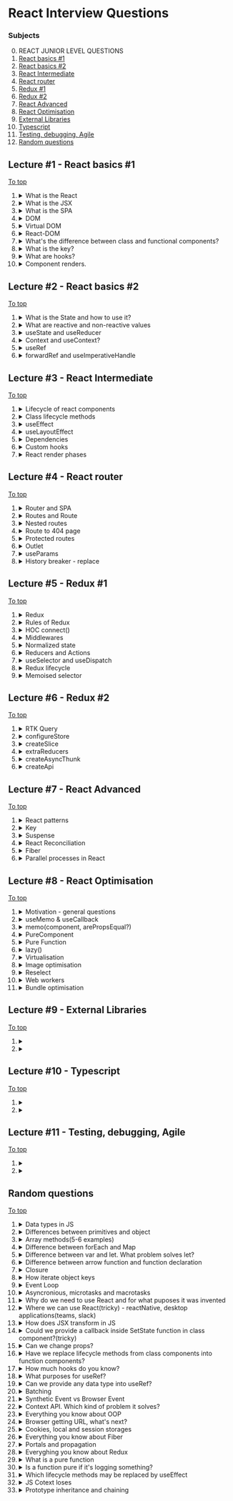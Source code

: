 # React Interview Questions

### Subjects

0. REACT JUNIOR LEVEL QUESTIONS 
1. [React basics #1](#lecture-1---react-basics-1)
2. [React basics #2](#lecture-2---react-basics-2)
3. [React Intermediate](#lecture-3---react-intermediate)
4. [React router](#lecture-4---react-router)
5. [Redux #1](#lecture-5---redux-1)
6. [Redux #2](#lecture-6---redux-2)
7. [React Advanced](#lecture-7---react-advanced)
8. [React Optimisation](#lecture-8---react-optimisation)
9. [External Libraries](#lecture-9---external-libraries)
10. [Typescript](#lecture-10---typescript)
11. [Testing, debugging, Agile](#lecture-11---testing-debugging-agile)
12. [Random questions](#random-questions)


## Lecture #1 - React basics #1

[To top](#react-interview-questions)

1.  <details><summary>What is the React</summary>
    
    React is a JavaScript library that implement a component approach of WEB Applications development. It's uses a JSX extention that allows us to create a fully independed stateful or stateless components. Due to HTML-like code with JS code in the same file are 
    reaching the really standalone components.

    There is existing an additional libraries such as react-router that can be used to reach the Single-Page Application approach.
    
    ---
    </details>

2.  <details><summary>What is the JSX</summary>
    
    It's a JavaScript extension with full name as JavaScript XML. This extension uses to achieve HTML-like syntax in JavaScript code.

    However, HTML-like syntax have a little difference from the thruly HTML. The difference is in some attributes name such as className or htmlFor
    
    ---
    </details>


3.  <details><summary>What is the SPA</summary>

    Abbreviature SPA means a Single-Page Application that used for describing applications that can be used without any reloades between page changes.

    This behavior can be reached by using react-router library for example.
    
    ---
    </details>
    
4.  <details><summary>DOM</summary>

    Abbreviature that described as a Document Object Model. It's a tree-node data structure that used by browsers to serve the HTML document and interact with it.
    
    ---
    </details>
    
5.  <details><summary>Virtual DOM</summary>
 
    <b>The Virtual DOM</b> is the lightweight copy of the <u>original DOM</u> represented as a JavaScript object. React can reach the really fast changing speed due this representation instead of working with tree-like structure.
    
    ---
    </details>
       
6.  <details><summary>React-DOM</summary>

    react-dom library is ...
    
    ---
    </details>

7.  <details><summary>What's the difference between class and functional components?</summary>
    
    The class components comes from the OOP. This approach means that we're should use the required render() method to render some JSX. Also theese components have an access to lifecycle methods such as componentDidMount, componentDidUpdate, componentWillUnmount and some count of another methods to provide the component flexibility.

    Meanwhile, functional components are a simple functions that simply should return a JSX markup. There is hooks exists to reach the next level of component flexibility. 

    Each of them can contain any logic into them but the difference between them in the workflow with them.
    
    ---
    </details>
        
8.  <details><summary>What is the key?</summary>
    
    The key is a special prop in React that implicitly exist in any JSX entity. This prop helps React to identefy the changes into components. We must to use the key explicitly when we should to render some array of data as a list of components or JSX elements.
    
    ---
    </details> 

9.  <details><summary>What are hooks?</summary>
    
    Hooks are special conceptions in functional components provide us comfortable controls of data and components workflows. They allows the more expressive and understandable approach instead of class lifecycle methods and they can be use more flexible.
    
    Some of them can have a dependecies array that provide a light-understandable control of data or component dependencies.
    
    ---
    </details>

10. <details><summary>Component renders.</summary>
    
    When the component appears on the screen in first time or after unmounting it means that <b>initial render</b> was caused

    If some of reactive values of existed component were changed or the parent component was re-rendered it will calls <b>re-render</b> of component
    
    ---
    </details>


## Lecture #2 - React basics #2

[To top](#react-interview-questions)

1.  <details><summary>What is the State and how to use it?</summary>
    That is current state of a component or an application. Some data which our components working with. As I mentioned before, state can be for components, for the application or it parts as well.

    To reach the state manipulations and usage we can use lifecycle methods or hooks, such as useState, useReducer, useEffect and anothers or additional libraries such as Redux to achieve comfortable workflow with global state of application.
    
    ---
    </details>

2.  <details><summary>What are reactive and non-reactive values</summary>
    Reactive values are exact what React dealing with. Changes of reactive values will trigger the re-rendering of components. Due for it we can show an up-to-date data to user in each moment of working with application. The Reactive value can be created by the state management features such as useState hook.

    Opposite of reactive values are non-reactive values. The React re-render feature will not reflect on changes of these values and will not re-render components if some of these were changed. To create any non-reactive value we can use hook useRef or deal with common JS variables, constants or class fields.
    
    ---
    </details>

3.  <details><summary>useState and useReducer</summary>
    Hooks useState and useReducer uses to create and manipulate with state of components. 

    While useState uses to reach the control with some simple data such as JS primitives, arrays or a small objects the useReducer uses to work with more complicated data such as objects with many fields with nested object as an example.

    useState returns a value and a function to change this value. To reach the value changing we can provide new value or a function callback in returned function setter. Callback have an access to previous previous value and should return the new one.

    useReducer returns a value and a function reducer that we should provide in hook while created it. The reducer function should be a clear function that awaits for some action and always returns state with changes based on received action type.
    
    ---
    </details>

4.  <details><summary>Context and useContext?</summary>
    Context is a global application state or a part of it. It's providing us some values or a complex data structures in the different parts or components of application and it get us access to use and change theys.

    To use the context we should create it with the createContext function that awaits for value with initial state of context or null. Then to use this context we should to wrap the part of application by this context Provider and it will provide an access to the context.

    We can get this data using the useContext hook (that awaits for the value created with createContext function) in a parts of application that were wrapped by this context provider.
    
    ---
    </details>

5.  <details><summary>useRef</summary>
    One of the ways to create non-reactive value is a useRef hook. It's always an object with field current as result. This field is mutable and can contain any data such as some JS data types or HTML nodes.    
    
    ---
    </details>

6.  <details><summary>forwardRef and useImperativeHandle</summary>
    forwardRef is a function wrapper for component that awaits for ref. The component should me implemented as a function declaration or an arrow nameless function that firstly receive a props and secondary a ref as an arguments.

    If we wanna send ref to a child component from parrent using a common way and prop ref we'll should to wrap the child using forwardRef and then we'll have an access to this ref from parent.

    Using the useImperativeHandle that related uses with forwardRef we can reach more flexible manipulations with child component from the parent. This hook awaits for ref and callback that returns an object with fields that we'll can use in parent component later.
    
    ---
    </details>

## Lecture #3 - React Intermediate

[To top](#react-interview-questions)

1. <details><summary>Lifecycle of react components</summary>
    There are three stages. Mounting, updating and unmounting.

    Class and Functional components have itself flows to work with lifecycles. Each of them can manipulate it state based on current stage.
    
    ---
    </details>

2.  <details><summary>Class lifecycle methods</summary>
    They provide us with the opportunity to work with the state of a class component at different stages of its lifecycle. Due to them, we can manipulate data during component mounting, updating, or unmounting.

    The more commonly used lifecycle methods include componentDidMount, componentDidUpdate, and componentWillUnmount.

    There are also other methods such as shouldComponentUpdate, componentDidCatch, getSnapshotBeforeUpdate, or getDerivedStateFromProps.
    
    ---
    </details>
    
3.  <details><summary>useEffect</summary>
    This hook provide us a possibility to do some side-effects into functional components. Its sugnature is useEffect(callback, dependecnies). The callback of it will called in each initial render and each next re-render if we'll not provide a dependencies array.

    This hook have more flexible behavior than class lifecycle methods due dependencies array. Due to instant callback calling after component did mounted we achieved componentDidMount functionallity, if we'll not provide the dependencies array we'll reach the componentDidUpdate fucntionallity and due to return callback from the called callback we're reaching componentWillUnmount functionallity but not in useEffect context - not component.

    And there are more usefull cases based on an array of dependencies that will trigger callback each time when some of provided dependencies was changed. Or will trigger only ones if the dependencies array is empty.
    
    ---
    </details>
    
4.  <details><summary>useLayoutEffect</summary>
    This is a hook that fires before a browser repaints the screen. It's should be noted that the useLayoutEffect works synchroniously instead of synchronous work as works useEffect

    It's also awaits for callback that also can return a clean-up function and dependencies array and will call provided function based on component lifecycle and dependencies.
    
    ---
    </details>
    
5.  <details><summary>Dependencies</summary>
    Some of hooks awaits for array as a dependencies.

    Dependencies array it's an entity that will checked by any hook that awaits for it while something changes in state. If something from state was changed and it was as dependency in the array - it will trigger callback.
    
    ---
    </details>
    
6.  <details><summary>Custom hooks</summary>
    Based on provided built-in hooks we can create a custom hooks. Usually they're combinations of pair or more hooks. It's usefull when we want to create a short-hand of some repeatable logic based on hooks.
    
    ---
    </details>
    
7.  <details><summary>React render phases</summary>
    Before something will be rendered in browser, three render phases should be gone.

    Triggering, reconciling, commiting to DOM

    The triggering phase depends on two events. Initial render and state updating.

    Initial render calls when the component should be rendered first time on screen. And every next update or "re-creating" calls re-render.

    After the render triggering, React compares the current Virtual DOM with the previous one to determine what needs to be rendered. It may call initial render or re-render depends on component existing in Virtual DOM and it will calls react.root component if it was not existed or the function component that state was changed.

    And the next stage is a commiting that caused on initial rendering or if something was changed. React will make changes in DOM if there is a difference between redners. 
    During initial rendering React will calls appendChild() DOM API function to put DOM Nodes that should be rendered on screen.
    Meanwhile the re-rendering process will make only minimal neccessary operations to make the DOM up-to-date state.  
    
    ---
    </details>

## Lecture #4 - React router

[To top](#react-interview-questions)

1.  <details><summary>Router and SPA</summary>
    To implement an application as a SPA we can use a router feature such as react-router. SPA allows us making redirects in our application without page reloading. Due to this conception we can create the 
    Single Page Application.

    To create the router with react-router we should chose one of available from:

    BrowserRouter, HashRouter, MemoryRouter, StaticRouter
    
    More often usable router is a BrowserRouter that can be created by using "createBrowserRouter(router)" that awaits for array with path objects that looks like:

        const router = {
            path: '/'
            component: <Root />
            loader: rootLoader,
            children: [
                {
                    path: '/user',
                    component: <User />,
                    loader: userLoader,
                    children: [...]
                }
            ]
        }

    And then we should use provider of this router

        <App>
            <Header />
                <RouterProvider router={router} />
            <Footer />
        </App>

    ---
    </details>

2.  <details><summary>Routes and Route</summary>
    Routes and Route are React components that implements routing functionallity within our application. We should provide a string as a route path into same-name "attribute" or prop of Route component.

    Routes is a wrapper under our Route components.

    We can nest the Route component in another one to reach the thin setup of routing. It's an alternate way to create flexible routing (instead of modern router object created with createBrowserRouter for example).
    
    ---
    </details>

3.  <details><summary>Nested routes</summary>
    To reach the flexible workflow with routes we can use nested routes that can be as a parameteres or separated folders
    
    ---
    </details>

4.  <details><summary>Route to 404 page</summary>
    To redirect on page 404 if user looks for some not existed page we can use route with '/*' characters. Router will use this way if no one another ways were not match.

    We can create some component that will show to user that he's on wrong way.

    Also we can handle it by using errorElement field:

        const router = {
            path: '/'
            component: <Root />
            loader: rootLoader,

            errorElement: <Page404 />,

            children: [
                {
                    path: '/user',
                    component: <User />,
                    loader: userLoader,
                    children: [...]
                }
            ]
        }
    
    ---
    </details>

5.  <details><summary>Protected routes</summary>
    That is conception that can helps us to protect or preporcess some routes depends on any logic. To reach this purpose we can create a wrapper component that will contain some logic and render some content depends on this logic.

    It's can be user access rights, login, time and any another logic.

    Protected route can be looked like:

        const RouterProtector = ({ children }) => {
            ... some logic ...

            return children
        }

        const User = () => {
            return <section>...some markup...</section>
        }

        const browserRouter = createBrowserRouter([
            {
                path: '/',
                component: '<Home />',
                children: [
                    {
                        path: '/user'
                        component: <RouterProtector><User /></RouterProtector>
                    }
                ]
            }
        ])
    
    ---
    </details>

6.  <details><summary>Outlet</summary>
    That is component that will place router depended components.

    An <Outlet> should be used in parent route elements to render their child route elements. This allows nested UI to show up when child routes are rendered. If the parent route matched exactly, it will render a child index route or nothing if there is no index route.
    
    ---
    </details>

7.  <details><summary>useParams</summary>
    That is hook that returns an object { key: value } that contains each of parameters in current URL.
    
    ---
    </details>

8.  <details><summary>History breaker - replace</summary>
    To reach the rerouting without possibility to returning back in any link or function as navigate() we can put additional object with field replace { replace: true }
    
        <Link to="/home" replace>Home</Link>

        navigate('/new-url', { replace: true });

        history.replace('/home', { replace: true });



    ---
    </details>

## Lecture #5 - Redux #1

[To top](#react-interview-questions)

1.  <details><summary>Redux</summary>

    Redux is one of the state management libraries that provide a comfortable workflow with the global state of application based on the Context API.

    The global state can be used as an application state or as a seperate part of it. We can wrap any part of app by the chosen "context" provider and use this state in any child of this component.

    In React applications we can use react-redux library that provides us more effective way to interact with global state by using react patterns such as hooks.
    
    ---
    </details>

2.  <details><summary>Rules of Redux</summary>

    There is main redux rules:

    - Single Source of Truth - means that should be existed only one global state and only it must be as a Source of Truth. The current application state must be received only from it.
    - State is immutable - means that the state is read-only. We can make some changes directly in state. Each changes should be make by reducers
    - Reducers is a pure functions that always return a new state based on previous state and received action.
    - One Way Data Flow - means that the data have only one way from components - through  dispatch to store

    
    ---
    </details>

3.  <details><summary>HOC connect()</summary>

    This is react-redux High Ordered Function that returns received component that will connected with redux state. We should provide 2 functions that will handle our work with state.

    They're mapStateToProps and mapDispatchToProps.

    mapStateToProps will handle what exact part of state we'll receive, meanwhile mapDispatchToProps will handle state changes
    
    ---
    </details>

4.  <details><summary>Middlewares</summary>

    Middleware - is a general development concept of functions that work with data that we passed in them and can make some changes in the data.
    
    ---
    </details>

5.  <details><summary>Normalized state</summary>
 
    WORK IN PROGRESS
    
    ---
    </details>
    
6.  <details><summary>Reducers and Actions</summary>

    Reducer is a pure function that always receive a state and an action and then returns state. It's waiting for action with type field and based on this type should implement some logic of state handling. Usually it uses switch case operator to figuring out what the changes should be applied and anyway returns state.

    Action is an object that must contain a "type" property. It's can contain any fields to but usually one more field exists called as "payload". The type field may be a string with name of current action, meanwhile payload is an optional field that contains some data that should be stored.

        const reducer = (state, action) => {
            switch(action.type) {
                case "ADD_USER":
                    state.users = {
                        ...state.users,
                        action.payload
                    }
                default:
                    return state
            }
        }

        const ADD_USER_ACTION = { type: "ADD_USER", payload: userObject }
    
    ---
    </details>

7.  <details><summary>useSelector and useDispatch</summary>

    They're hooks to interact with redux state.
    
    The useSelector is selector for our state. We can get some piece of state with it.

        const userState = useSelector(state => state.users)
    
    useDispatch is a hook that returns a function to handle state changes. It sends an action to store and in store will be applied changes based on this action.

        const dispatch = useDispatch()

        dispatch({ type: 'ADD_USER', payload: newUser })

        or

        const ADD_USER_ACTION = { type: "ADD_USER", payload: userObject }
        dispatch(ADD_USER_ACTION)

    ---
    </details>

8.  <details><summary>Redux lifecycle</summary>
 
    Everything begins from UI. When we want to change something in state we'll handle some event by handler that should calls dispatch function and put in it some action based on current event.

    - The action starts it way to store through dispatcher and may be modified by middlewares. 
    - Then the data goes through reducers and when some of them figure out received action type, they're returning a new state.
    - Next step is updated data going to UI
    
    ---
    </details>

9.  <details><summary>Memoised selector</summary>
 
    This selector will helps in cases when we want to save some part of data (as a list of some IDs) and do not re-render or re-calculate something. 

    While a common selector will be called each time when component was rerendered, a memoised one will not. It will cash the date and return cashed value each time if an arguments were not changed.
    
    ---
    </details>

## Lecture #6 - Redux #2

[To top](#react-interview-questions)

1.  <details><summary>RTK Query</summary>
    Redux Toolkit Query is an extension over redux that provide for us another level of abstraction to free us from writting much boiler plate code.

    It's provide more comfortable new features such as configureStore, createSlice, createApi, redux devtools and much anothers to make our development experience much faster and effectively.
    
    ---
    </details>


2.  <details><summary>configureStore</summary>
    It's a comfortable way to setup store. configureStore is waiting for reducers that we can provide from slices or from fucntion combineReducers that may fit them all in one variable. It's may accept midlewares as well.

    ---
    </details>

3.  <details><summary>createSlice</summary>
    createSlice - is a function that awaits for settings object that should include name of slice, initial state, reducers, extraReducers and returns one same-named part of global state. That's why it's calls as slice.
    
    ---
    </details>


4.  <details><summary>extraReducers</summary>
    That is additional reducers that provides for us a feature to react when some of actions was comes from dispatch. We always have an access to current store and received action and can implement some logic based on them.

    ---
    </details>

5.  <details><summary>createAsyncThunk</summary>
    It is an action that works with asynchronous things such us data fetching. It's waiting for name of action that usually used as string, and asynchronous function that returns some date. It's works as an action and we can react on it with our extraReducers.
    
    ---
    </details>

6.  <details><summary>createApi</summary>
    It's a modern decision to implement more comfortable interaction with API. createApi is waiting for an object with settings such as reducerPath, baseQuery and endpoints.

    endpoints is a function that receive a builder object and should return an object with different methods based on current needs. It can be qurey to get something from server or mutation to send something to server.
    
    ---
    </details>


## Lecture #7 - React Advanced

[To top](#react-interview-questions)

1.  <details><summary>React patterns</summary>
  
    - Props destructuring
    - Conditional rendering
    - Array rendering
    - Children rendering
    - High Order Component
    
    ---
    </details>

2.  <details><summary>Key</summary>

    A key is a special prop that implicitly exist in any JSX entity in react. Due this prop react is figuring out what and where was changed.

    We should use the key explicitly when we're rendering an array of something as a list of JSX elements. The JSX element that we're returning from the map function should have explicitly setled key that must be a unique value.

    That means if we'll render a dynamic array, indexes of that array will not be optimal decision to set them as keys. Better variant - it's using IDs of iterable entities if theys exist, or pre-set IDs with using some library before mapping this data. 
    
    ---
    </details>

3.  <details><summary>Suspense</summary>

    It's a special component that can provide some component instead of currently downloadable. 

    Currently it's working with lazy components that we can create by lazy() function that will dinamycaly import specified component.
    
    ---
    </details>

4.  <details><summary>React Reconciliation</summary>

    It's a process of comparing the current tree with the work-in-progress tree, followed by an optimized way to commit the changes from the work-in-progress tree to the current tree. These changes are applied to the virtual DOM, resulting in the updated virtual DOM becoming the new current tree.
    
    ---
    </details>

5.  <details><summary>Fiber</summary>

    Fiber is a new conception since React 16 that provide a more effective way of reconciliation than earlier stack-based. 
    
    It's includes:
    - Prioritisation
    - Pausing
    - Resuming
    - Aborting
    - Concurrency

    > [!WARNING]
    > The problematic of previous stack-based approach is a list of neccessary performance issues:
    > - Lack of interruption
    > - Synchronous process
    > - Inefficient updates
    > - Limited prioritization

    > [!TIP]
    > We can think of a single fiber as a virtual stack frame. In simple terms, a fiber represents a unit of work with its own virtual stack. 
    
    In the previous implementation of the reconciliation algorithm, React created a tree of objects (React elements) that are immutable and traversed the tree recursively.

    In the current implementation, React creates a tree of fiber nodes that can mutate. The fiber node effectively holds the component’s state, props, and underlying DOM element it renders to.

    
    
    ---
    </details>

6.  <details><summary>Parallel processes in React</summary>

    Due to new conception as Fiber the React have an option to make state changes asynchronously and in more effective way.
    
    This also will prevent unneccessary re-renders due to "batching" coception that will collect same tasks and will accept them in only one time
    
    ---
    </details>

## Lecture #8 - React Optimisation

[To top](#react-interview-questions)

1.  <details><summary>Motivation - general questions</summary>
    
    - Can we move the calculations from front to back?
  
    - Can we refactor code to simplify calculations?
  
    - Are we really should memoize it?
    
    ---
    </details>

2.  <details><summary>useMemo & useCallback</summary>
   
    They're 2 same hooks but useCallback is another layer of abstraction that was designed for functions to free us from using additional callback as a parameter of hook.

    They're hooks that memoize values or results of some statements and prevent recalculations during rerendering processes that may provide more performance to our applications. 

    useMemo and useCallback also have a dependency array and while values in it will not change the memoized entities will not be recalculated. Even if the parent component will be rerendered, memoized entities will be with previous values if dependencies will not changed.
    
    ---
    </details>

3.  <details><summary>memo(component, arePropsEqual?)</summary>

    It's a HOC to functional component that will prevent uneccessary rerenders and will rerender component only if props was changed.

    It's another memoisation feature of react designed for components and the signature is a memo(component, compareFunction) when the compareFunction is a function to compare props between currents and previouses
    
    ---
    </details>

4.  <details><summary>PureComponent</summary>

    It's a class component extended from React.PureComponent instead of React.Component that shallowly compares props and state between currents and previouses and will rerender component only in case if the difference exists.

    PureComponent prevent unneccessary rerenders while setState was called but the state was not changed

    ---
    </details>


5.  <details><summary>Pure Function</summary>

    That is function without side-effects (as a changing values out of function scope) and with same parameters always returns same expected and predictable values.

    ---
    </details>

6.  <details><summary>lazy()</summary>

    It's React built-in function that provides dynamical loading of components. Using lazy() we can separate our application on chunks that will loaded only when it will be required.

    ---
    </details>

7.  <details><summary>Virtualisation</summary>

    It's a concept with same behavior to lazy() function that allows us to load dynamicaly  list elements. 
    
    To prevent displaying not loaded items we can create a buffer zone that will not be in user viewport, but will content some amount of loaded additionaly items.

    ---
    </details>
    
8.  <details><summary>Image optimisation</summary>

    s

    ---
    </details>
    
9.  <details><summary>Reselect</summary>

    s

    ---
    </details>

10. <details><summary>Web workers</summary>

    s

    ---
    </details>

11. <details><summary>Bundle optimisation</summary>

    s

    ---
    </details>


## Lecture #9 - External Libraries

[To top](#react-interview-questions)


1.  <details><summary></summary>

    s

    ---
    </details>

2.  <details><summary></summary>

    s

    ---
    </details>

## Lecture #10 - Typescript

[To top](#react-interview-questions)

1.  <details><summary></summary>

    s

    ---
    </details>

2.  <details><summary></summary>

    s

    ---
    </details>


## Lecture #11 - Testing, debugging, Agile

[To top](#react-interview-questions)

1.  <details><summary></summary>

    s

    ---
    </details>

2.  <details><summary></summary>

    s
    
    ---
    </details>

## Random questions

[To top](#react-interview-questions)

1.  <details><summary>Data types in JS</summary>

    - Boolean
    - String
    - Number
    - BigInt
    - undefined
    - null
    - Object
    - Symbol

    ---
    </details>

2.  <details><summary>Differences between primitives and object</summary>

    Primitives - they are simply values that can be assigned, changed, and replaced. They are not related to any other data with the same value and cannot be related.

    Meanwhile, an Object - is a reference type, and assigning it means assigning a reference to this type. Any manipulations with values in it will be reflected in any other reference to this object.

    Any different variables that contain the same primitive are comparable, while objects are not. Two different objects with the same fields and values will not be equal. 

    ---
    </details>

2.  <details><summary>Array methods(5-6 examples)</summary>

    - forEach - It's apply callback to each value of an array and returns undefined
    - map - returns another array based on results of mapping one with received callback
    - filter - It's a method that returns a new array that contains elements that was checked as trully by received callback
    - sort - Returns modified array without creating another one sorted by received callback
    - concat - returns another array based on array that calls this method with elements of received arrays.
    - every - returns true if each element was chacked by callback as true
    - some - returns true if some of elements was trully checked by callback
    - fill - returns modified array that was filled by received values
    - isArray - returns true if the type of received object is array
    - pop - returns an element that was removed from the end of array that calls this method
    - shift - returns an element that was removed from the start of array that calls this method
    - push - returns modified array with added in the end received element
    - unshift - returns modified array with received element in start 

    ---
    </details>


1.  <details><summary>Difference between forEach and Map</summary>

    Foreach is not modify array and returns nothing (undefined). It's only apply the function on each iteration with elements as arguments for this.

    Meanwhile, Map returns new array based on provided callback that will be applied to each element and returns result of callback instead of previous element as a new element for new array.

    ---
    </details>

2.  <details><summary>Difference between var and let. What problem solves let?</summary>

    - function scope vs block scope
    - var hoisted while let is not

    The problem that solves let is a hoisting and function scope together.

    ---
    </details>

3.  <details><summary>Difference between arrow function and function declaration</summary>

    s

    ---
    </details>

4.  <details><summary>Closure</summary>

    s

    ---
    </details>

5.  <details><summary>How iterate object keys</summary>

    s

    ---
    </details>

6.  <details><summary>Event Loop</summary>

    s

    ---
    </details>

7.  <details><summary>Asyncronious, microtasks and macrotasks</summary>

    s

    ---
    </details>

8.  <details><summary>Why do we need to use React and for what puposes it was invented</summary>

    s

    ---
    </details>

9.  <details><summary>Where we can use React(tricky) - reactNative, desktop applications(teams, slack)</summary>

    s

    ---
    </details>

10. <details><summary>How does JSX transform in JS</summary>

    s

    ---
    </details>

11. <details><summary>Could we provide a callback inside SetState function in class component?(tricky)</summary>

    s

    ---
    </details>

12. <details><summary>Can we change props?</summary>

    s

    ---
    </details>

13. <details><summary>Have we replace lifecycle methods from class components into function components?</summary>

    s

    ---
    </details>

14. <details><summary>How much hooks do you know?</summary>

    s

    ---
    </details>

15. <details><summary>What purposes for useRef?</summary>

    s

    ---
    </details>

16. <details><summary>Can we provide any data type into useRef?</summary>

    s

    ---
    </details>

17. <details><summary>Batching</summary>

    s

    ---
    </details>

18. <details><summary>Synthetic Event vs Browser Event</summary>

    s

    ---
    </details>

19. <details><summary>Context API. Which kind of problem it solves?</summary>

    s

    ---
    </details>

20. <details><summary>Everything you know about OOP</summary>

    s

    ---
    </details>

21. <details><summary>Browser getting URL, what's next?</summary>

    s

    ---
    </details>

22. <details><summary>Cookies, local and session storages</summary>

    s

    ---
    </details>

23. <details><summary>Everything you know about Fiber</summary>

    s

    ---
    </details>

24. <details><summary>Portals and propagation</summary>

    s

    ---
    </details>

25. <details><summary>Everyghing you know about Redux</summary>

    s

    ---
    </details>

26. <details><summary>What is a pure function</summary>

    s

    ---
    </details>

27. <details><summary>Is a function pure if it's logging something? </summary>

    s

    ---
    </details>

28. <details><summary>Which lifecycle methods may be replaced by useEffect</summary>

    s

    ---
    </details>

29. <details><summary>JS Cotext loses</summary>

    s

    ---
    </details>

30. <details><summary>Prototype inheritance and chaining</summary>

    s

    ---
    </details>
